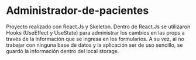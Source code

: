 # Administrador-de-pacientes
Proyecto realizado con React.Js y Skeleton. Dentro de React.Js se utilizaron Hooks (UseEffect y UseState) para administrar los cambios en las props a través de la información que se ingresa en los formularios.
A su vez, al no trabajar con ninguna base de datos y la aplicación ser de uso sencillo, se guardó la información dentro del local storage. 
